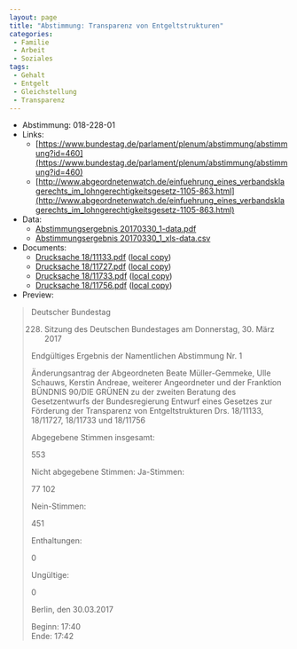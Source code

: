 ```yaml
---
layout: page
title: "Abstimmung: Transparenz von Entgeltstrukturen"
categories:
 - Familie
 - Arbeit
 - Soziales
tags:
 - Gehalt
 - Entgelt
 - Gleichstellung
 - Transparenz
---
```


* Abstimmung: 018-228-01
* Links: 
    * [https://www.bundestag.de/parlament/plenum/abstimmung/abstimmung?id=460](https://www.bundestag.de/parlament/plenum/abstimmung/abstimmung?id=460)
    * [http://www.abgeordnetenwatch.de/einfuehrung_eines_verbandsklagerechts_im_lohngerechtigkeitsgesetz-1105-863.html](http://www.abgeordnetenwatch.de/einfuehrung_eines_verbandsklagerechts_im_lohngerechtigkeitsgesetz-1105-863.html)
* Data: 
    * [Abstimmungsergebnis 20170330_1-data.pdf](/res/abstimmungsliste/20170330_1-data.pdf)
    * [Abstimmungsergebnis 20170330_1_xls-data.csv](/res/abstimmungsliste/analyses/20170330_1_xls-data.csv)
* Documents: 
    * [Drucksache 18/11133.pdf](http://dip21.bundestag.de/dip21/btd/18/111/1811133.pdf) ([local copy](/res/abstimmungsdaten/018-228-01/1811133.pdf))
    * [Drucksache 18/11727.pdf](http://dip21.bundestag.de/dip21/btd/18/117/1811727.pdf) ([local copy](/res/abstimmungsdaten/018-228-01/1811727.pdf))
    * [Drucksache 18/11733.pdf](http://dip21.bundestag.de/dip21/btd/18/117/1811733.pdf) ([local copy](/res/abstimmungsdaten/018-228-01/1811733.pdf))
    * [Drucksache 18/11756.pdf](http://dip21.bundestag.de/dip21/btd/18/117/1811756.pdf) ([local copy](/res/abstimmungsdaten/018-228-01/1811756.pdf))
* Preview: 
> Deutscher Bundestag
> 
> 228. Sitzung des Deutschen Bundestages
> am Donnerstag, 30. März 2017
> 
> Endgültiges Ergebnis der Namentlichen Abstimmung Nr. 1
> 
> Änderungsantrag der Abgeordneten Beate Müller-Gemmeke, Ulle Schauws, Kerstin
> Andreae, weiterer Angeordneter und der Franktion BÜNDNIS 90/DIE GRÜNEN
> zu der zweiten Beratung des Gesetzentwurfs der Bundesregierung
> Entwurf eines Gesetzes zur Förderung der Transparenz von Entgeltstrukturen
> Drs. 18/11133, 18/11727, 18/11733 und 18/11756
> 
> Abgegebene Stimmen insgesamt:
> 
> 553
> 
> Nicht abgegebene Stimmen:
> Ja-Stimmen:
> 
> 77
> 102
> 
> Nein-Stimmen:
> 
> 451
> 
> Enthaltungen:
> 
> 0
> 
> Ungültige:
> 
> 0
> 
> Berlin, den 30.03.2017
> 
> Beginn: 17:40  
> Ende: 17:42
